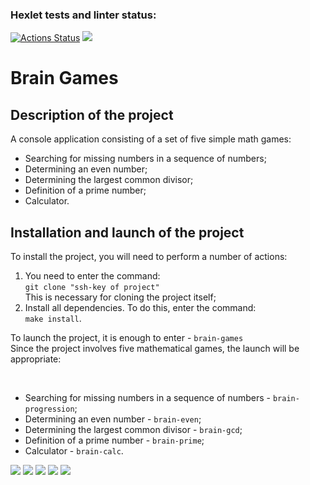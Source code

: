 ### Hexlet tests and linter status:
[![Actions Status](https://github.com/fSabel/frontend-project-44/actions/workflows/hexlet-check.yml/badge.svg)](https://github.com/fSabel/frontend-project-44/actions)
<a href="https://codeclimate.com/github/fSabel/frontend-project-44/maintainability"><img src="https://api.codeclimate.com/v1/badges/213a08ff7020becfd9a1/maintainability" /></a>
<h1>Brain Games</h1>
<h2>Description of the project</h2>
<p>A console application consisting of a set of five simple math games:</p>
<ul>
    <li>Searching for missing numbers in a sequence of numbers;</li>
    <li>Determining an even number;</li>
    <li>Determining the largest common divisor;</li>
    <li>Definition of a prime number;</li>
    <li>Calculator.</li>
</ul>
<h2>Installation and launch of the project</h2>
<p>To install the project, you will need to perform a number of actions:</p>
<ol>
    <li>You need to enter the command:<br />
    <code>git clone "ssh-key of project"</code><br />
    This is necessary for cloning the project itself;</li>
    <li>Install all dependencies. To do this, enter the command:<br />
    <code>make install</code>.</li>
</ol>
<p>To launch the project, it is enough to enter - <code>brain-games</code><br />
Since the project involves five mathematical games, the launch will be appropriate:</p><br />
<ul>
    <li>Searching for missing numbers in a sequence of numbers - <code>brain-progression</code>;</li>
    <li>Determining an even number - <code>brain-even</code>;</li>
    <li>Determining the largest common divisor - <code>brain-gcd</code>;</li>
    <li>Definition of a prime number - <code>brain-prime</code>;</li>
    <li>Calculator - <code>brain-calc</code>.</li>
</ul>
<a href="https://asciinema.org/a/N3zdUDZiv1zuw20ei06UA2yYT" target="_blank"><img src="https://asciinema.org/a/N3zdUDZiv1zuw20ei06UA2yYT.svg" /></a>
<a href="https://asciinema.org/a/wPgTttdFKNbt52wq7SLXtjldS" target="_blank"><img src="https://asciinema.org/a/wPgTttdFKNbt52wq7SLXtjldS.svg" /></a>
<a href="https://asciinema.org/a/tXr9vQzfwZ7U8nW7WM1OIiCtS" target="_blank"><img src="https://asciinema.org/a/tXr9vQzfwZ7U8nW7WM1OIiCtS.svg" /></a>
<a href="https://asciinema.org/a/Sq2NMfIZ2jOjR9rO9hVbMojm7" target="_blank"><img src="https://asciinema.org/a/Sq2NMfIZ2jOjR9rO9hVbMojm7.svg" /></a>
<a href="https://asciinema.org/a/tDygiQwzhsAWjbAMUMHpSKTCY" target="_blank"><img src="https://asciinema.org/a/tDygiQwzhsAWjbAMUMHpSKTCY.svg" /></a>